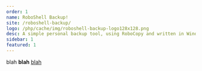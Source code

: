```yaml
---
order: 1
name: RoboShell Backup!
site: /roboshell-backup/
logo: /php/cache/img/roboshell-backup-logo128x128.png
desc: A simple personal backup tool, using RoboCopy and written in Windows Powershell
sidebar: 1
featured: 1
---
```


blah **blah** [blah](#)